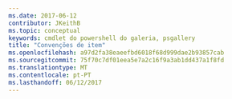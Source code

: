 ```yaml
---
ms.date: 2017-06-12
contributor: JKeithB
ms.topic: conceptual
keywords: cmdlet do powershell do galeria, psgallery
title: "Convenções de item"
ms.openlocfilehash: a97d2fa38eaeefbd6018f68d999dae2b93857cab
ms.sourcegitcommit: 75f70c7df01eea5e7a2c16f9a3ab1dd437a1f8fd
ms.translationtype: MT
ms.contentlocale: pt-PT
ms.lasthandoff: 06/12/2017
---
```

